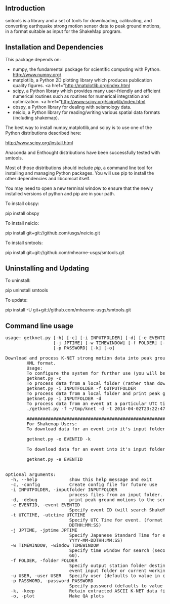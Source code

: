 Introduction
------------

smtools is a library and a set of tools for downloading, calibrating, and converting earthquake strong motion
sensor data to peak ground motions, in a format suitable as input for the ShakeMap program.

Installation and Dependencies
-----------------------------

This package depends on:
 * numpy, the fundamental package for scientific computing with Python. <a href="http://www.numpy.org/">http://www.numpy.org/</a>  
 * matplotlib, a Python 2D plotting library which produces publication quality figures. <a href="<a href="http://matplotlib.org/index.html">http://matplotlib.org/index.html</a>
 * scipy, a Python library which provides many user-friendly and efficient numerical routines such as routines for numerical integration and optimization. <a href="<a href="http://www.scipy.org/scipylib/index.html">http://www.scipy.org/scipylib/index.html</a>
 * obspy, a Python library for dealing with seismology data.
 * neicio, a Python library for reading/writing various spatial data formats (including shakemap). 

The best way to install numpy,matplotlib,and scipy is to use one of the Python distributions described here:

<a href="http://www.scipy.org/install.html">http://www.scipy.org/install.html</a>

Anaconda and Enthought distributions have been successfully tested with smtools.

Most of those distributions should include <em>pip</em>, a command line tool for installing and 
managing Python packages.  You will use pip to install the other dependencies and libcomcat itself.  
 
You may need to open a new terminal window to ensure that the newly installed versions of python and pip
are in your path.

To install obspy:

pip install obspy

To install neicio:

pip install git+git://github.com/usgs/neicio.git

To install smtools:

pip install git+git://github.com/mhearne-usgs/smtools.git

Uninstalling and Updating
-------------------------

To uninstall:

pip uninstall smtools

To update:

pip install -U git+git://github.com/mhearne-usgs/smtools.git

Command line usage
------------------

<pre>
usage: getknet.py [-h] [-c] [-i INPUTFOLDER] [-d] [-e EVENTID] [-t UTCTIME]
                  [-j JPTIME] [-w TIMEWINDOW] [-f FOLDER] [-u USER]
                  [-p PASSWORD] [-k] [-o]

Download and process K-NET strong motion data into peak ground motion values, and output in an
        XML format.
        Usage:
        To configure the system for further use (you will be prompted for KNET username/password, and ShakeMap home):
        getknet.py -c
        To process data from a local folder (rather than downloading from K-NET):
        getknet.py -i INPUTFOLDER -f OUTPUTFOLDER
        To process data from a local folder and print peak ground motions to the screen:
        getknet.py -i INPUTFOLDER -d
        To process data from an event at a particular UTC time, with a 75 second search window:
        ./getknet.py -f ~/tmp/knet -d -t 2014-04-02T23:22:47 -k -w 60

        ###############################################################
        For Shakemap Users:
        To download data for an event into it's input folder, while retaining the raw data:
        
        getknet.py -e EVENTID -k
        
        To download data for an event into it's input folder, while deleting the raw data:
        
        getknet.py -e EVENTID
        

optional arguments:
  -h, --help            show this help message and exit
  -c, -config           Create config file for future use
  -i INPUTFOLDER, -inputfolder INPUTFOLDER
                        process files from an input folder.
  -d, -debug            print peak ground motions to the screen for debugging.
  -e EVENTID, -event EVENTID
                        Specify event ID (will search ShakeMap data directory.
  -t UTCTIME, -utctime UTCTIME
                        Specify UTC Time for event. (format YYYY-MM-
                        DDTHH:MM:SS)
  -j JPTIME, -jptime JPTIME
                        Specify Japanese Standard Time for event. (format
                        YYYY-MM-DDTHH:MM:SS)
  -w TIMEWINDOW, -window TIMEWINDOW
                        Specify time window for search (seconds) (default:
                        60).
  -f FOLDER, -folder FOLDER
                        Specify output station folder destination (defaults to
                        event input folder or current working directory)
  -u USER, -user USER   Specify user (defaults to value in config)
  -p PASSWORD, -password PASSWORD
                        Specify password (defaults to value in config)
  -k, -keep             Retain extracted ASCII K-NET data files
  -o, -plot             Make QA plots
</pre>

